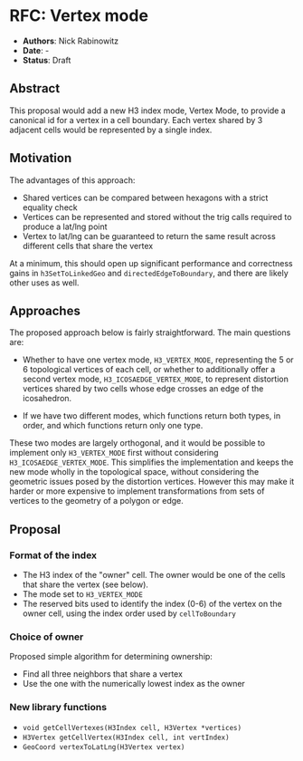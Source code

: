 # RFC: Vertex mode

* **Authors**: Nick Rabinowitz
* **Date**: -
* **Status**: Draft

## Abstract

This proposal would add a new H3 index mode, Vertex Mode, to provide a canonical id for a vertex in a cell boundary. Each vertex shared by 3 adjacent cells would be represented by a single index.

## Motivation

The advantages of this approach:

* Shared vertices can be compared between hexagons with a strict equality check
* Vertices can be represented and stored without the trig calls required to produce a lat/lng point
* Vertex to lat/lng can be guaranteed to return the same result across different cells that share the vertex

At a minimum, this should open up significant performance and correctness gains in `h3SetToLinkedGeo` and `directedEdgeToBoundary`, and there are likely other uses as well.

## Approaches

The proposed approach below is fairly straightforward. The main questions are:

* Whether to have one vertex mode, `H3_VERTEX_MODE`, representing the 5 or 6 topological vertices of each cell, or whether to additionally offer a second vertex mode, `H3_ICOSAEDGE_VERTEX_MODE`, to represent distortion vertices shared by two cells whose edge crosses an edge of the icosahedron. 

* If we have two different modes, which functions return both types, in order, and which functions return only one type.

These two modes are largely orthogonal, and it would be possible to implement only `H3_VERTEX_MODE` first without considering `H3_ICOSAEDGE_VERTEX_MODE`. This simplifies the implementation and keeps the new mode wholly in the topological space, without considering the geometric issues posed by the distortion vertices. However this may make it harder or more expensive to implement transformations from sets of vertices to the geometry of a polygon or edge.

## Proposal

### Format of the index

* The H3 index of the "owner" cell. The owner would be one of the cells that share the vertex (see below).
* The mode set to `H3_VERTEX_MODE`
* The reserved bits used to identify the index (0-6) of the vertex on the owner cell, using the index order used by `cellToBoundary`

### Choice of owner

Proposed simple algorithm for determining ownership:

* Find all three neighbors that share a vertex
* Use the one with the numerically lowest index as the owner

### New library functions

* `void getCellVertexes(H3Index cell, H3Vertex *vertices)`
* `H3Vertex getCellVertex(H3Index cell, int vertIndex)`
* `GeoCoord vertexToLatLng(H3Vertex vertex)`
